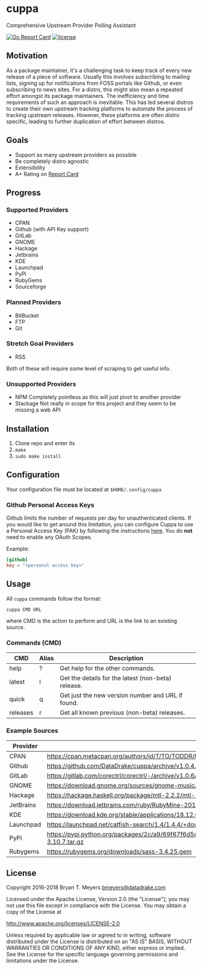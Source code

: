 # cuppa
Comprehensive Upstream Provider Polling Assistant

[![Go Report Card](https://goreportcard.com/badge/github.com/DataDrake/cuppa)](https://goreportcard.com/report/github.com/DataDrake/cuppa) [![license](https://img.shields.io/github/license/DataDrake/cuppa.svg)]() 

## Motivation

As a package maintainer, it's a challenging task to keep track of every new release of a piece of software. Usually this involves subscribing to mailing lists, signing up for notifications from FOSS portals like Github, or even subscribing to news sites. For a distro, this might also mean a repeated effort amongst its package maintainers. The inefficiency and time requirements of such an approach is inevitable. This has led several distros to create their own upstream tracking platforms to automate the process of tracking upstream releases. However, these platforms are often distro specific, leading to further duplication of effort between distros.

## Goals

 * Support as many upstream providers as possible
 * Be completely distro agnostic
 * Extensibility
 * A+ Rating on [Report Card](https://goreportcard.com/report/github.com/DataDrake/cuppa)
 
## Progress

### Supported Providers
* CPAN
* Github (with API Key support)
* GitLab
* GNOME
* Hackage
* Jetbrains
* KDE
* Launchpad
* PyPi
* RubyGems
* Sourceforge

### Planned Providers
* BitBucket
* FTP
* Git

### Stretch Goal Providers
* RSS

Both of these will require some level of scraping to get useful info.

### Unsupported Providers
* NPM
  Completely pointless as this will just pivot to another provider
* Stackage
  Not really in scope for this project and they seem to be missing a web API

## Installation

1. Clone repo and enter its
2. `make`
3. `sudo make install`

## Configuration

Your configuration file must be located at `$HOME/.config/cuppa`

### Github Personal Access Keys

Github limits the number of requests per day for unauthenticated clients. If you would like to get 
around this limitation, you can configure Cuppa to use a Personal Access Key (PAK) by following the
instructions [here](https://help.github.com/articles/creating-a-personal-access-token-for-the-command-line/#creating-a-token). You do **not** need to enable any OAuth Scopes.

Example:
``` toml
[github]
key = "<personal access key>"
```

## Usage

All `cuppa` commands follow the format:

`cuppa CMD URL`

where CMD is the action to perform and URL is the link to an existing source.

### Commands (CMD)

| CMD      | Alias | Description                                        |
| -------- | ----- | -------------------------------------------------- |
| help     |   ?   | Get help for the other commands.                   |
| latest   |   l   | Get the details for the latest (non-beta) release. |
| quick    |   q   | Get just the new version number and URL if found.  |
| releases |   r   | Get all known previous (non-beta) releases.        |

### Example Sources

| Provider  | URL |
| --------- | --- |
| CPAN      | https://cpan.metacpan.org/authors/id/T/TO/TODDR/IO-1.39.tar.gz |
| Github    | https://github.com/DataDrake/cuppa/archive/v1.0.4.tar.gz |
| GitLab    | https://gitlab.com/corectrl/corectrl/-/archive/v1.0.6/corectrl-v1.0.6.tar.gz |
| GNOME     | https://download.gnome.org/sources/gnome-music/3.28/gnome-music-3.28.2.tar.xz |
| Hackage   | https://hackage.haskell.org/package/mtl-2.2.2/mtl-2.2.2.tar.gz |
| JetBrains | https://download.jetbrains.com/ruby/RubyMine-2017.3.3.tar.gz |
| KDE       | https://download.kde.org/stable/applications/18.12.0/src/akonadi-18.12.0.tar.xz |
| Launchpad | https://launchpad.net/catfish-search/1.4/1.4.4/+download/catfish-1.4.4.tar.gz |
| PyPi      | https://pypi.python.org/packages/2c/a9/69f67f6d5d2fd80ef3d60dc5bef4971d837dc741be0d53295d3aabb5ec7f/pyparted-3.10.7.tar.gz |
| Rubygems  | https://rubygems.org/downloads/sass-3.4.25.gem |

## License
 
Copyright 2016-2018 Bryan T. Meyers <bmeyers@datadrake.com>
 
Licensed under the Apache License, Version 2.0 (the "License");
you may not use this file except in compliance with the License.
You may obtain a copy of the License at
 
http://www.apache.org/licenses/LICENSE-2.0
 
Unless required by applicable law or agreed to in writing, software
distributed under the License is distributed on an "AS IS" BASIS,
WITHOUT WARRANTIES OR CONDITIONS OF ANY KIND, either express or implied.
See the License for the specific language governing permissions and
limitations under the License.
 
